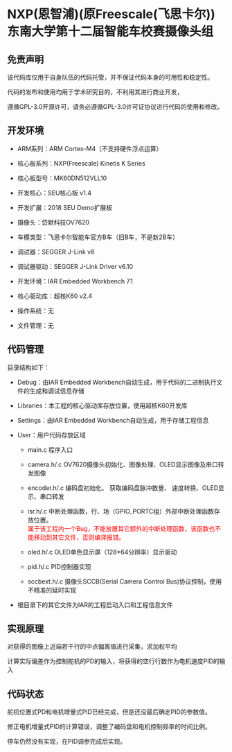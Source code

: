 # NXP(恩智浦)(原Freescale(飞思卡尔))<br>东南大学第十二届智能车校赛摄像头组
## 免责声明

该代码库仅用于自身队伍的代码托管，并不保证代码本身的可用性和稳定性。


代码的发布和使用均用于学术研究目的，不利用其进行商业开发，


遵循GPL-3.0开源许可，请务必遵循GPL-3.0许可证协议进行代码的使用和修改。


## 开发环境

- ARM系列：ARM Cortex-M4（不支持硬件浮点运算）


- 核心板系列：NXP(Freescale) Kinetis K Series


- 核心板型号：MK60DN512VLL10


- 开发核心：SEU核心板 v1.4 


- 开发扩展：2018 SEU Demo扩展板


- 摄像头：岱默科技OV7620


- 车模类型：飞思卡尔智能车官方B车（旧B车，不是新2B车）


- 调试器：SEGGER J-Link v8


- 调试器驱动：SEGGER J-Link Driver v6.10


- 开发环境：IAR Embedded Workbench 7.1


- 核心驱动库：超核K60 v2.4


- 操作系统：无


- 文件管理：无


## 代码管理

目录结构如下：

- Debug：由IAR Embedded Workbench自动生成，用于代码的二进制执行文件的生成和调试信息存储

- Libraries：本工程的核心驱动库存放位置，使用超核K60开发库

- Settings：由IAR Embedded Workbench自动生成，用于存储工程信息

- User：用户代码存放区域
	
	- main.c 程序入口

	- camera.h/.c OV7620摄像头初始化、图像处理、OLED显示图像及串口转发图像

	- encoder.h/.c 编码盘初始化、 获取编码盘脉冲数量、 速度转换、OLED显示、串口转发
	
	- isr.h/.c 中断处理函数，行、场（GPIO_PORTC组）外部中断处理函数存放位置。 <br><font color="#FF0000">属于该工程内一个Bug，不能放置其它额外的中断处理函数，该函数也不能移动到其它文件，否则编译报错。</font>

	- oled.h/.c OLED单色显示屏（128*64分辨率）显示驱动

	- pid.h/.c PID控制器实现

	- sccbext.h/.c 摄像头SCCB(Serial Camera Control Bus)协议控制，使用不精准的延时实现

- 根目录下的其它文件为IAR的工程启动入口和工程信息文件

## 实现原理

对获得的图像上近端若干行的中点偏离值进行采集，求加权平均

计算实际偏差作为控制舵机的PD的输入，将获得的空行行数作为电机速度PID的输入

## 代码状态

舵机位置式PD和电机增量式PID已经完成，但是还没最后确定PID的参数值。

修正电机增量式PID的计算错误，调整了编码盘和电机控制频率的时间比例。

停车仍然没有实现，在PID调参完成后实现。